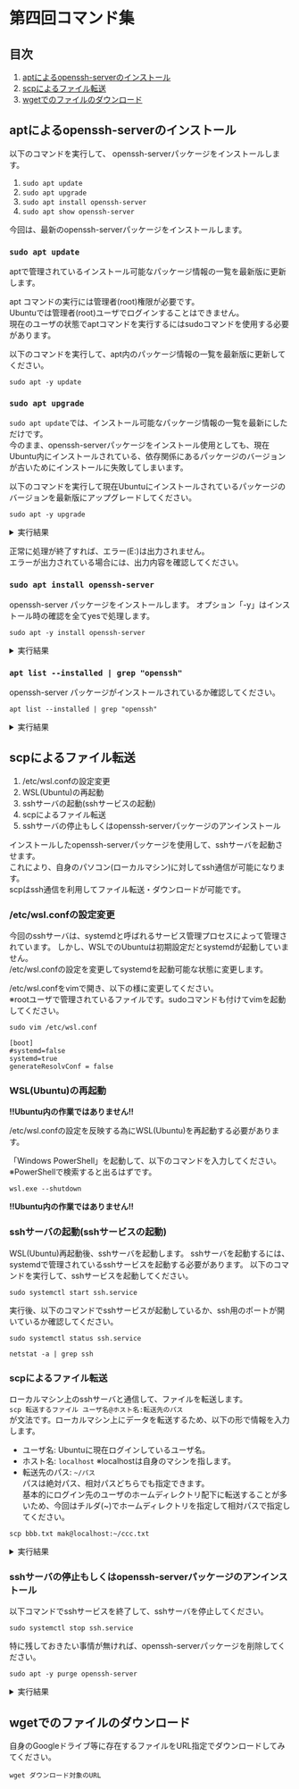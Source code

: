 # 第四回コマンド集

## 目次
1. [aptによるopenssh-serverのインストール](#pos1)
2. [scpによるファイル転送](#pos2)
3. [wgetでのファイルのダウンロード](#pos3)

<a id="pos1"></a>

## aptによるopenssh-serverのインストール

以下のコマンドを実行して、
openssh-serverパッケージをインストールします。

1. `sudo apt update`
2. `sudo apt upgrade`
3. `sudo apt install openssh-server`
4. `sudo apt show openssh-server`

今回は、最新のopenssh-serverパッケージをインストールします。

### `sudo apt update`

aptで管理されているインストール可能なパッケージ情報の一覧を最新版に更新します。

apt コマンドの実行には管理者(root)権限が必要です。  
Ubuntuでは管理者(root)ユーザでログインすることはできません。  
現在のユーザの状態でaptコマンドを実行するにはsudoコマンドを使用する必要があります。

以下のコマンドを実行して、apt内のパッケージ情報の一覧を最新版に更新してください。

```
sudo apt -y update
```

### `sudo apt upgrade`

`sudo apt update`では、インストール可能なパッケージ情報の一覧を最新にしただけです。  
今のまま、openssh-serverパッケージをインストール使用としても、現在Ubuntu内にインストールされている、依存関係にあるパッケージのバージョンが古いためにインストールに失敗してしまいます。  

以下のコマンドを実行して現在Ubuntuにインストールされているパッケージのバージョンを最新版にアップグレードしてください。

```
sudo apt -y upgrade
```

<details><summary>実行結果</summary>

更新情報がない場合

```
$ sudo apt upgrade
[sudo] password for mak:
Reading package lists... Done
Building dependency tree... Done
Reading state information... Done
Calculating upgrade... Done
The following packages were automatically installed and are no longer required:
  libllvm17t64 libwrap0 ncurses-term openssh-sftp-server
Use 'sudo apt autoremove' to remove them.
0 upgraded, 0 newly installed, 0 to remove and 0 not upgraded.
$
```

</details>

正常に処理が終了すれば、エラー(E:)は出力されません。  
エラーが出力されている場合には、出力内容を確認してください。  


### `sudo apt install openssh-server`

openssh-server パッケージをインストールします。
オプション「-y」はインストール時の確認を全てyesで処理します。

```
sudo apt -y install openssh-server
```

<details><summary>実行結果</summary>

```
$ sudo apt -y install openssh-server
Reading package lists... Done
Building dependency tree... Done
Reading state information... Done
The following package was automatically installed and is no longer required:
  libllvm17t64
Use 'sudo apt autoremove' to remove it.
Suggested packages:
  molly-guard monkeysphere ssh-askpass
The following NEW packages will be installed:
  openssh-server
0 upgraded, 1 newly installed, 0 to remove and 0 not upgraded.
Need to get 509 kB of archives.
After this operation, 2151 kB of additional disk space will be used.
Get:1 http://archive.ubuntu.com/ubuntu noble-updates/main amd64 openssh-server amd64 1:9.6p1-3ubuntu13.8 [509 kB]
Fetched 509 kB in 2s (216 kB/s)
Preconfiguring packages ...
Selecting previously unselected package openssh-server.
(Reading database ... 47203 files and directories currently installed.)
Preparing to unpack .../openssh-server_1%3a9.6p1-3ubuntu13.8_amd64.deb ...
Unpacking openssh-server (1:9.6p1-3ubuntu13.8) ...
Setting up openssh-server (1:9.6p1-3ubuntu13.8) ...

Creating config file /etc/ssh/sshd_config with new version
Creating SSH2 RSA key; this may take some time ...
3072 SHA256:1Ml2wjzQPDq+Zq3hGhlYOvpWXFZTXCeMO5RDMaa9qHM root@MAKvaioS14 (RSA)
Creating SSH2 ECDSA key; this may take some time ...
256 SHA256:G9IVKoOi9SFH386FtkUdkZSwAZjo+HBu8GmDrjGVQj4 root@MAKvaioS14 (ECDSA)
Creating SSH2 ED25519 key; this may take some time ...
256 SHA256:u1KPUkWL3r9OFVEmtoKcvYFH1w6t5468NsiYRVZ1560 root@MAKvaioS14 (ED25519)
Created symlink /etc/systemd/system/sockets.target.wants/ssh.socket → /usr/lib/systemd/system/ssh.socket.
Created symlink /etc/systemd/system/ssh.service.requires/ssh.socket → /usr/lib/systemd/system/ssh.socket.
Processing triggers for man-db (2.12.0-4build2) ...
Processing triggers for ufw (0.36.2-6) ...
$
```

</details>


### `apt list --installed | grep "openssh"`

openssh-server パッケージがインストールされているか確認してください。

```
apt list --installed | grep "openssh"
```

<details><summary>実行結果</summary>

```
$ apt list --installed | grep "openssh"

WARNING: apt does not have a stable CLI interface. Use with caution in scripts.

openssh-client/noble-updates,noble-security,now 1:9.6p1-3ubuntu13.8 amd64 [installed,automatic]
openssh-server/noble-updates,noble-security,now 1:9.6p1-3ubuntu13.8 amd64 [installed]
openssh-sftp-server/noble-updates,noble-security,now 1:9.6p1-3ubuntu13.8 amd64 [installed,automatic]
$
```

</details>


<a id="pos2"></a>

## scpによるファイル転送

1. /etc/wsl.confの設定変更
2. WSL(Ubuntu)の再起動
3. sshサーバの起動(sshサービスの起動)
4. scpによるファイル転送
5. sshサーバの停止もしくはopenssh-serverパッケージのアンインストール

インストールしたopenssh-serverパッケージを使用して、sshサーバを起動させます。  
これにより、自身のパソコン(ローカルマシン)に対してssh通信が可能になります。  
scpはssh通信を利用してファイル転送・ダウンロードが可能です。

### /etc/wsl.confの設定変更

今回のsshサーバは、systemdと呼ばれるサービス管理プロセスによって管理されています。  しかし、WSLでのUbuntuは初期設定だとsystemdが起動していません。  
/etc/wsl.confの設定を変更してsystemdを起動可能な状態に変更します。

/etc/wsl.confをvimで開き、以下の様に変更してください。  
※rootユーザで管理されているファイルです。sudoコマンドも付けてvimを起動してください。

```
sudo vim /etc/wsl.conf
```

```
[boot]
#systemd=false
systemd=true
generateResolvConf = false
```

### WSL(Ubuntu)の再起動

**!!Ubuntu内の作業ではありません!!**

/etc/wsl.confの設定を反映する為にWSL(Ubuntu)を再起動する必要があります。

「Windows PowerShell」を起動して、以下のコマンドを入力してください。  
※PowerShellで検索すると出るはずです。

```
wsl.exe --shutdown
```

**!!Ubuntu内の作業ではありません!!**

### sshサーバの起動(sshサービスの起動)

WSL(Ubuntu)再起動後、sshサーバを起動します。
sshサーバを起動するには、systemdで管理されているsshサービスを起動する必要があります。
以下のコマンドを実行して、sshサービスを起動してください。

```
sudo systemctl start ssh.service
```

実行後、以下のコマンドでsshサービスが起動しているか、ssh用のポートが開いているか確認してください。  

```
sudo systemctl status ssh.service
```
```
netstat -a | grep ssh
```

### scpによるファイル転送

ローカルマシン上のsshサーバと通信して、ファイルを転送します。  
`scp 転送するファイル ユーザ名@ホスト名:転送先のパス`  
が文法です。ローカルマシン上にデータを転送するため、以下の形で情報を入力します。

- ユーザ名: Ubuntuに現在ログインしているユーザ名。
- ホスト名: `localhost`  ※localhostは自身のマシンを指します。
- 転送先のパス: `~/パス`  
パスは絶対パス、相対パスどちらでも指定できます。  
基本的にログイン先のユーザのホームディレクトリ配下に転送することが多いため、今回はチルダ(~)でホームディレクトリを指定して相対パスで指定してください。  

```
scp bbb.txt mak@localhost:~/ccc.txt
```

<details><summary>実行結果</summary>

```
$ ls
Basic_Command  aaa.txt  bbb.txt  work
$ scp bbb.txt mak@localhost:~/ccc.txt
The authenticity of host 'localhost (127.0.0.1)' can't be established.
ED25519 key fingerprint is SHA256:u1KPUkWL3r9OFVEmtoKcvYFH1w6t5468NsiYRVZ1560.
This key is not known by any other names.
Are you sure you want to continue connecting (yes/no/[fingerprint])? yes
Warning: Permanently added 'localhost' (ED25519) to the list of known hosts.
mak@localhost's password:
bbb.txt                                                                               100%    0     0.0KB/s   00:00
$ ls
Basic_Command  aaa.txt  bbb.txt  ccc.txt  work
```

</details>

### sshサーバの停止もしくはopenssh-serverパッケージのアンインストール

以下コマンドでsshサービスを終了して、sshサーバを停止してください。

```
sudo systemctl stop ssh.service
```

特に残しておきたい事情が無ければ、openssh-serverパッケージを削除してください。

```
sudo apt -y purge openssh-server
```

<details><summary>実行結果</summary>

```
$ sudo apt -y purge openssh-server
Reading package lists... Done
Building dependency tree... Done
Reading state information... Done
The following packages were automatically installed and are no longer required:
  libllvm17t64 libwrap0 ncurses-term openssh-sftp-server
Use 'sudo apt autoremove' to remove them.
The following packages will be REMOVED:
  openssh-server*
0 upgraded, 0 newly installed, 1 to remove and 0 not upgraded.
After this operation, 2151 kB disk space will be freed.
(Reading database ... 47227 files and directories currently installed.)
Removing openssh-server (1:9.6p1-3ubuntu13.8) ...
Processing triggers for man-db (2.12.0-4build2) ...
(Reading database ... 47208 files and directories currently installed.)
Purging configuration files for openssh-server (1:9.6p1-3ubuntu13.8) ...
Processing triggers for ufw (0.36.2-6) ...
$
```

</details>

<a id="pos3"></a>

## wgetでのファイルのダウンロード

自身のGoogleドライブ等に存在するファイルをURL指定でダウンロードしてみてください。

```
wget ダウンロード対象のURL
```